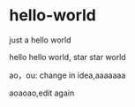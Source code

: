 # hello-world
just a hello world

hello hello world, star star world

ao，ou: change in idea,aaaaaaa

aoaoao,edit again

